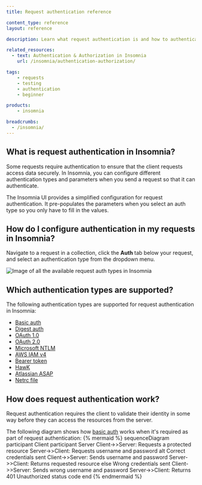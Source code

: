 ```yaml
---
title: Request authentication reference

content_type: reference
layout: reference

description: Learn what request authentication is and how to authenticate requests in Insomnia.

related_resources:
  - text: Authentication & Authorization in Insomnia
    url: /insomnia/authentication-authorization/

tags:
    - requests
    - testing
    - authentication
    - beginner

products:
    - insomnia

breadcrumbs:
  - /insomnia/
---
```


## What is request authentication in Insomnia?

Some requests require authentication to ensure that the client requests access data securely. In Insomnia, you can configure different authentication types and parameters when you send a request so that it can authenticate. 

The Insomnia UI provides a simplified configuration for request authentication. It pre-populates the parameters when you select an auth type so you only have to fill in the values. 

## How do I configure authentication in my requests in Insomnia? 

Navigate to a request in a collection, click the **Auth** tab below your request, and select an authentication type from the dropdown menu.

![Image of all the available request auth types in Insomnia](/assets/images/insomnia/request-auth.png)

## Which authentication types are supported?

The following authentication types are supported for request authentication in Insomnia:
* [Basic auth](https://datatracker.ietf.org/doc/html/rfc7617.html)
* [Digest auth](https://datatracker.ietf.org/doc/html/rfc7616)
* [OAuth 1.0](https://datatracker.ietf.org/doc/html/rfc5849)
* [OAuth 2.0](https://datatracker.ietf.org/doc/html/rfc6749)
* [Microsoft NTLM](https://learn.microsoft.com/en-us/windows-server/security/kerberos/ntlm-overview)
* [AWS IAM v4](https://docs.aws.amazon.com/AmazonS3/latest/API/sig-v4-authenticating-requests.html)
* [Bearer token](https://swagger.io/docs/specification/v3_0/authentication/bearer-authentication/)
* [HawK](https://github.com/mozilla/hawk)
* [Atlassian ASAP](https://s2sauth.bitbucket.io/spec/)
* [Netrc file](https://www.gnu.org/software/inetutils/manual/html_node/The-_002enetrc-file.html)

## How does request authentication work?

Request authentication requires the client to validate their identity in some way before they can access the resources from the server.

The following diagram shows how [basic auth](https://datatracker.ietf.org/doc/html/rfc7617.html) works when it's required as part of request authentication:
{% mermaid %}
sequenceDiagram
    participant Client
    participant Server
    Client->>Server: Requests a protected resource
    Server->>Client: Requests username and password
    alt Correct credentials sent
        Client->>Server: Sends username and password
        Server->>Client: Returns requested resource
    else Wrong credentials sent
        Client->>Server: Sends wrong username and password
        Server->>Client: Returns 401 Unauthorized status code
    end
{% endmermaid %}